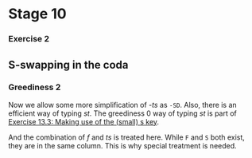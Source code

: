 # Stage 10

### Exercise 2

## S-swapping in the coda

### Greediness 2

Now we allow some more simplification of *-ts* as `-SD`.
Also, there is an efficient way of typing *st*.
The greediness 0 way of typing *st* is part of [Exercise 13.3: Making use of the (small) s key](/SystemDE/TextEN/51).

<!--separator-->

And the combination of *f* and *ts* is treated here.
While `F` and `S` both exist, they are in the same column.
This is why special treatment is needed.
